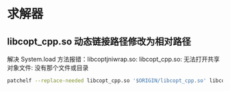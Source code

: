 # 求解器

## libcopt_cpp.so 动态链接路径修改为相对路径

解决 System.load 方法报错：libcoptjniwrap.so: libcopt_cpp.so: 无法打开共享对象文件: 没有那个文件或目录

```bash
patchelf --replace-needed libcopt_cpp.so '$ORIGIN/libcopt_cpp.so' libcoptjniwrap.so
```
